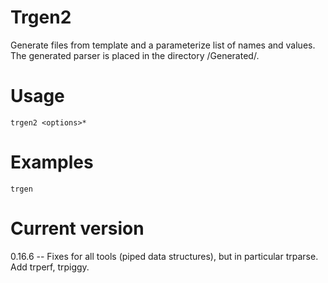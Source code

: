 # Trgen2

Generate files from template and a parameterize list of names and values.
The generated parser is placed in the directory <current-directory>/Generated/.

# Usage

    trgen2 <options>* 

# Examples

    trgen

# Current version

0.16.6 -- Fixes for all tools (piped data structures), but in particular trparse. Add trperf, trpiggy.
